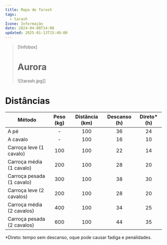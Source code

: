 ```yaml
---
title: Mapa de Tarash
tags:
  - tarash
Ícone: Informação
date: 2024-04-08T14:08
updated: 2025-01-13T15:40:00
---
```


> [!infobox]
>
> # Aurora
>
> ![[tarash.jpg]]

# Distâncias

| Método                     | Peso (kg) | Distância (km) | Descanso (h) | Direto\* (h) |
| -------------------------- | :-------: | :------------: | :----------: | :----------: |
| A pé                       |     -     |      100       |      36      |      24      |
| A cavalo                   |     -     |      100       |      16      |      10      |
| Carroça leve (1 cavalo)    |    100    |      100       |      22      |      14      |
| Carroça média (1 cavalo)   |    200    |      100       |      28      |      20      |
| Carroça pesada (1 cavalo)  |    300    |      100       |      38      |      30      |
| Carroça leve (2 cavalos)   |    200    |      100       |      28      |      20      |
| Carroça média (2 cavalos)  |    400    |      100       |      34      |      25      |
| Carroça pesada (2 cavalos) |    600    |      100       |      44      |      35      |

\*Direto: tempo sem descanso, oque pode causar fadiga e penalidades.
